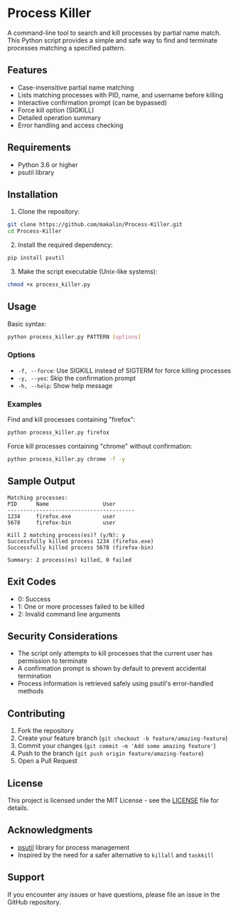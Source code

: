 # Process Killer

A command-line tool to search and kill processes by partial name match. This Python script provides a simple and safe way to find and terminate processes matching a specified pattern.

## Features

- Case-insensitive partial name matching
- Lists matching processes with PID, name, and username before killing
- Interactive confirmation prompt (can be bypassed)
- Force kill option (SIGKILL)
- Detailed operation summary
- Error handling and access checking

## Requirements

- Python 3.6 or higher
- psutil library

## Installation

1. Clone the repository:
```bash
git clone https://github.com/makalin/Process-Killer.git
cd Process-Killer
```

2. Install the required dependency:
```bash
pip install psutil
```

3. Make the script executable (Unix-like systems):
```bash
chmod +x process_killer.py
```

## Usage

Basic syntax:
```bash
python process_killer.py PATTERN [options]
```

### Options

- `-f, --force`: Use SIGKILL instead of SIGTERM for force killing processes
- `-y, --yes`: Skip the confirmation prompt
- `-h, --help`: Show help message

### Examples

Find and kill processes containing "firefox":
```bash
python process_killer.py firefox
```

Force kill processes containing "chrome" without confirmation:
```bash
python process_killer.py chrome -f -y
```

## Sample Output

```
Matching processes:
PID      Name                 User
----------------------------------------
1234     firefox.exe          user
5678     firefox-bin          user

Kill 2 matching process(es)? (y/N): y
Successfully killed process 1234 (firefox.exe)
Successfully killed process 5678 (firefox-bin)

Summary: 2 process(es) killed, 0 failed
```

## Exit Codes

- 0: Success
- 1: One or more processes failed to be killed
- 2: Invalid command line arguments

## Security Considerations

- The script only attempts to kill processes that the current user has permission to terminate
- A confirmation prompt is shown by default to prevent accidental termination
- Process information is retrieved safely using psutil's error-handled methods

## Contributing

1. Fork the repository
2. Create your feature branch (`git checkout -b feature/amazing-feature`)
3. Commit your changes (`git commit -m 'Add some amazing feature'`)
4. Push to the branch (`git push origin feature/amazing-feature`)
5. Open a Pull Request

## License

This project is licensed under the MIT License - see the [LICENSE](LICENSE) file for details.

## Acknowledgments

- [psutil](https://github.com/giampaolo/psutil) library for process management
- Inspired by the need for a safer alternative to `killall` and `taskkill`

## Support

If you encounter any issues or have questions, please file an issue in the GitHub repository.
